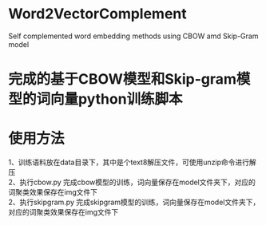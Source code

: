 # Word2VectorComplement
Self complemented word embedding methods using CBOW amd Skip-Gram model  
# 完成的基于CBOW模型和Skip-gram模型的词向量python训练脚本  
# 使用方法  
1、训练语料放在data目录下，其中是个text8解压文件，可使用unzip命令进行解压  
2、执行cbow.py 完成cbow模型的训练，词向量保存在model文件夹下，对应的词聚类效果保存在img文件下  
2、执行skipgram.py 完成skipgram模型的训练，词向量保存在model文件夹下，对应的词聚类效果保存在img文件下

